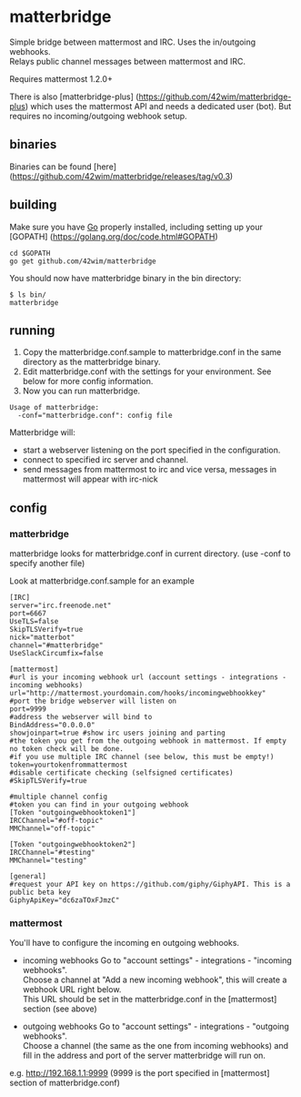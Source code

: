 # matterbridge

Simple bridge between mattermost and IRC. Uses the in/outgoing webhooks.  
Relays public channel messages between mattermost and IRC.  

Requires mattermost 1.2.0+

There is also [matterbridge-plus] (https://github.com/42wim/matterbridge-plus) which uses the mattermost API and needs a dedicated user (bot). But requires no incoming/outgoing webhook setup. 

## binaries
Binaries can be found [here] (https://github.com/42wim/matterbridge/releases/tag/v0.3)

## building
Make sure you have [Go](https://golang.org/doc/install) properly installed, including setting up your [GOPATH] (https://golang.org/doc/code.html#GOPATH)

```
cd $GOPATH
go get github.com/42wim/matterbridge
```

You should now have matterbridge binary in the bin directory:

```
$ ls bin/
matterbridge
```

## running
1) Copy the matterbridge.conf.sample to matterbridge.conf in the same directory as the matterbridge binary.  
2) Edit matterbridge.conf with the settings for your environment. See below for more config information.  
3) Now you can run matterbridge. 

```
Usage of matterbridge:
  -conf="matterbridge.conf": config file
```

Matterbridge will:
* start a webserver listening on the port specified in the configuration.
* connect to specified irc server and channel.
* send messages from mattermost to irc and vice versa, messages in mattermost will appear with irc-nick

## config
### matterbridge
matterbridge looks for matterbridge.conf in current directory. (use -conf to specify another file)

Look at matterbridge.conf.sample for an example


```
[IRC]
server="irc.freenode.net"
port=6667
UseTLS=false
SkipTLSVerify=true
nick="matterbot"
channel="#matterbridge"
UseSlackCircumfix=false

[mattermost]
#url is your incoming webhook url (account settings - integrations - incoming webhooks)
url="http://mattermost.yourdomain.com/hooks/incomingwebhookkey"  
#port the bridge webserver will listen on
port=9999
#address the webserver will bind to
BindAddress="0.0.0.0"
showjoinpart=true #show irc users joining and parting
#the token you get from the outgoing webhook in mattermost. If empty no token check will be done.
#if you use multiple IRC channel (see below, this must be empty!)
token=yourtokenfrommattermost
#disable certificate checking (selfsigned certificates)
#SkipTLSVerify=true

#multiple channel config
#token you can find in your outgoing webhook
[Token "outgoingwebhooktoken1"] 
IRCChannel="#off-topic"
MMChannel="off-topic"

[Token "outgoingwebhooktoken2"]
IRCChannel="#testing"
MMChannel="testing"

[general]
#request your API key on https://github.com/giphy/GiphyAPI. This is a public beta key
GiphyApiKey="dc6zaTOxFJmzC"
```

### mattermost
You'll have to configure the incoming en outgoing webhooks. 

* incoming webhooks
Go to "account settings" - integrations - "incoming webhooks".  
Choose a channel at "Add a new incoming webhook", this will create a webhook URL right below.  
This URL should be set in the matterbridge.conf in the [mattermost] section (see above)  

* outgoing webhooks
Go to "account settings" - integrations - "outgoing webhooks".  
Choose a channel (the same as the one from incoming webhooks) and fill in the address and port of the server matterbridge will run on.  

e.g. http://192.168.1.1:9999 (9999 is the port specified in [mattermost] section of matterbridge.conf)

